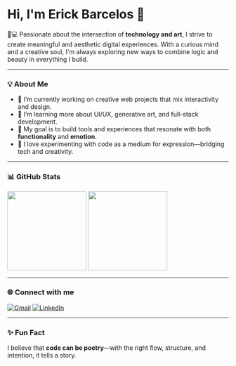 <h1 align="left">Hi, I'm Erick Barcelos 👋</h1>

<p align="left">🎨💻 Passionate about the intersection of <strong>technology and art</strong>, I strive to create meaningful and aesthetic digital experiences. With a curious mind and a creative soul, I'm always exploring new ways to combine logic and beauty in everything I build.</p>

---

### 💡 About Me

- 🔭 I’m currently working on creative web projects that mix interactivity and design.
- 🌱 I’m learning more about UI/UX, generative art, and full-stack development.
- 🎯 My goal is to build tools and experiences that resonate with both **functionality** and **emotion**.
- 🧠 I love experimenting with code as a medium for expression—bridging tech and creativity.

---

### 📊 GitHub Stats

<p align="left">
  <img height="180em" src="https://github-readme-stats.vercel.app/api?username=rckbrcls&show_icons=true&hide_border=true&theme=radical" />
  <img height="180em" src="https://github-readme-stats.vercel.app/api/top-langs/?username=rckbrcls&layout=compact&hide_border=true&theme=radical" />
</p>

---

### 🌐 Connect with me

[![Gmail](https://img.shields.io/badge/Gmail-D14836?style=for-the-badge&logo=gmail&logoColor=white)](mailto:erickbarcelosdev@gmail.com)
[![LinkedIn](https://img.shields.io/badge/LinkedIn-0077B5?style=for-the-badge&logo=linkedin&logoColor=white)](https://linkedin.com/in/brcls)

---

### ✨ Fun Fact

I believe that **code can be poetry**—with the right flow, structure, and intention, it tells a story.

